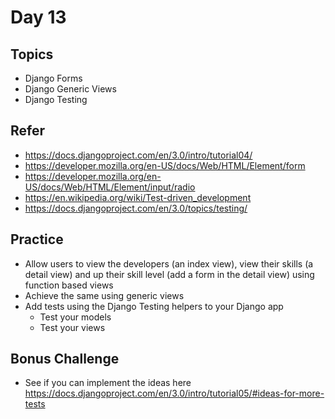 # Day 13


## Topics

  - Django Forms
  - Django Generic Views
  - Django Testing

## Refer

  - https://docs.djangoproject.com/en/3.0/intro/tutorial04/
  - https://developer.mozilla.org/en-US/docs/Web/HTML/Element/form
  - https://developer.mozilla.org/en-US/docs/Web/HTML/Element/input/radio
  - https://en.wikipedia.org/wiki/Test-driven_development
  - https://docs.djangoproject.com/en/3.0/topics/testing/
  

## Practice

  - Allow users to view the developers (an index view), view their skills (a detail view) and up their skill level (add a form in the detail view) using function based views
  - Achieve the same using generic views
  - Add tests using the Django Testing helpers to your Django app
    - Test your models
    - Test your views

## Bonus Challenge

  - See if you can implement the ideas here https://docs.djangoproject.com/en/3.0/intro/tutorial05/#ideas-for-more-tests